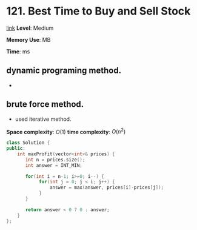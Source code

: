 # 121. Best Time to Buy and Sell Stock

[link](https://leetcode.com/problems/best-time-to-buy-and-sell-stock/)
**Level**: Medium 

**Memory Use**:   MB

**Time**:  ms

## dynamic programing method. 
-



## brute force method.
- used iterative method. 

**Space complexity**: $O(1)$
**time complexity**: $O(n^2)$

```cpp
class Solution {
public:
    int maxProfit(vector<int>& prices) {
       int n = prices.size();
       int answer = INT_MIN;

       for(int i = n-1; i>=0; i--) {
            for(int j = 0; j < i; j++) {
                answer = max(answer, prices[i]-prices[j]);
            }
       }

       return answer < 0 ? 0 : answer;
    }
};



```

